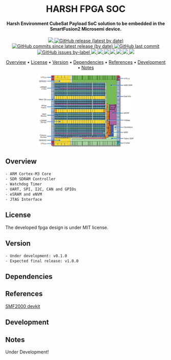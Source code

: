 <h1 align="center">
	<br>
	HARSH FPGA SOC
	<br>
</h1>

<h4 align="center">Harsh Environment CubeSat Payload SoC solution to be embedded in the SmartFusion2 Microsemi device.</h4>

<p align="center">
    <a href="https://github.com/spacelab-ufsc/spacelab#versioning">
        <img src="https://img.shields.io/badge/status-under%20testing-yellow?style=for-the-badge">
    </a>
    <a href="https://github.com/andrempmattos/harsh-payload/releases">
        <img alt="GitHub release (latest by date)" src="https://img.shields.io/github/v/release/andrempmattos/harsh-payload?style=for-the-badge">
    </a>
    <a href="https://github.com/andrempmattos/harsh-payload/releases">
		<img alt="GitHub commits since latest release (by date)" src="https://img.shields.io/github/commits-since/andrempmattos/harsh-payload/latest?style=for-the-badge">
	</a>
	<a href="https://github.com/andrempmattos/harsh-payload/commits/master">
		<img alt="GitHub last commit" src="https://img.shields.io/github/last-commit/andrempmattos/harsh-payload?style=for-the-badge">
	</a>
    <a href="">
    	<img alt="GitHub issues by-label" src="https://img.shields.io/github/issues/andrempmattos/harsh-payload/fpga_soc?style=for-the-badge">
	</a>
	<a href="">
		<img src="https://img.shields.io/badge/IDE%20tool-Libero%20v11.8-blue?style=for-the-badge">
	</a>
	<a href="">
		<img src="https://img.shields.io/badge/simulation%20tool-Modelsim%20v10.5c-blueviolet?style=for-the-badge">
	</a>
	<a href="">
		<img src="https://img.shields.io/badge/device-M2S025_VFG400I-B44188?style=for-the-badge">
	</a>
	<a href="">
		<img src="https://img.shields.io/badge/family-smartfusion2-yellow?style=for-the-badge">
	</a>
	<a href="">
		<img src="https://img.shields.io/badge/use-acedemic%20only-orange?style=for-the-badge">
	</a>
	<a href="">
		<img src="https://img.shields.io/badge/license-MIT-red?style=for-the-badge">
	</a>
	<a href="https://github.com/andrempmattos/harsh-payload/tree/master/documentation">
		<img src="https://img.shields.io/badge/for%20more-here-lightgray?style=for-the-badge">
	</a>
</p>

<p align="center">
  	<a href="#overview">Overview</a> •
  	<a href="#license">License</a> •
  	<a href="#version">Version</a> •
  	<a href="#dependencies">Dependencies</a> •
  	<a href="#references">References</a> •
  	<a href="#development">Development</a> •
  	<a href="#notes">Notes</a>
</p>

<p align="center">
<img width="60%" src="https://github.com/andrempmattos/HARSH/blob/master/documentation/figures/die.png">
</p>

## Overview

	- ARM Cortex-M3 Core
	- SDR SDRAM Controller
	- Watchdog Timer
	- UART, SPI, I2C, CAN and GPIOs
	- eSRAM and eNVM 
	- JTAG Interface

## License

The developed fpga design is under MIT license. 

## Version
	- Under development: v0.1.0
	- Expected final release: v1.0.0

## Dependencies

## References
[SMF2000 devkit](https://shop.trenz-electronic.de/de/TEM0001-01A-010C-SMF2000-FPGA-Modul-mit-Microsemi-SmartFusion2-8-MByte-SDRAM?c=485) 

## Development

## Notes

Under Development!






